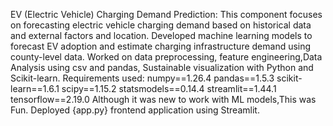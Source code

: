 EV (Electric Vehicle) Charging Demand Prediction:
This component focuses on forecasting electric vehicle charging demand based on historical data and external factors and location.
Developed machine learning models to forecast EV adoption and estimate charging infrastructure demand using county-level data.
Worked on data preprocessing, feature engineering,Data Analysis using csv and pandas, Sustainable visualization with Python and Scikit-learn.
Requirements used:
numpy==1.26.4
pandas==1.5.3
scikit-learn==1.6.1
scipy==1.15.2
statsmodels==0.14.4
streamlit==1.44.1
tensorflow==2.19.0
Although it was new to work with ML models,This was Fun.
Deployed {app.py} frontend application using Streamlit.
